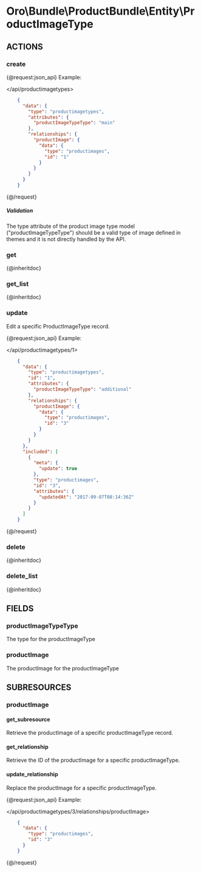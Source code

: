 # Oro\Bundle\ProductBundle\Entity\ProductImageType

## ACTIONS

### create

{@request:json_api}
Example:

</api/productimagetypes>

```JSON
    {
      "data": {
        "type": "productimagetypes",
        "attributes": {
          "productImageTypeType": "main"
        },
        "relationships": {
          "productImage": {
            "data": {
              "type": "productimages",
              "id": "1"
            }
          }
        }
      }
    }
```
{@/request}

##### Validation

The type attribute of the product image type model ("productImageTypeType") should be a valid type
 of image defined in themes and it is not directly handled by the API.

### get

{@inheritdoc}

### get_list

{@inheritdoc}

### update

Edit a specific ProductImageType record.

{@request:json_api}
Example:

</api/productimagetypes/1>

```JSON
    {
      "data": {
        "type": "productimagetypes",
        "id": "1",
        "attributes": {
          "productImageTypeType": "additional"
        },
        "relationships": {
          "productImage": {
            "data": {
              "type": "productimages",
              "id": "3"
            }
          }
        }
      },
      "included": [
        {
          "meta": {
            "update": true
          },
          "type": "productimages",
          "id": "3",
          "attributes": {
            "updatedAt": "2017-09-07T08:14:36Z"
          }
        }
      ]
    }
```
{@/request}

### delete

{@inheritdoc}

### delete_list

{@inheritdoc}

## FIELDS

### productImageTypeType

The type for the productImageType

### productImage

The productImage for the productImageType

## SUBRESOURCES

### productImage

#### get_subresource

Retrieve the productImage of a specific productImageType record. 

#### get_relationship

Retrieve the ID of the productImage for a specific productImageType.

#### update_relationship

Replace the productImage for a specific productImageType.

{@request:json_api}
Example:

</api/productimagetypes/3/relationships/productImage>

```JSON
    {
      "data": {
        "type": "productimages",
        "id": "3"
      }
    }
```
{@/request}
